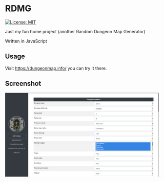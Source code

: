 # RDMG

[![License: MIT](https://img.shields.io/badge/License-MIT-green.svg)](https://opensource.org/licenses/MIT)

Just my fun home project (another Random Dungeon Map Generator)

Written in JavaScript

## Usage

Visit <https://dungeonmap.info/> you can try it there.

## Screenshot

![Screenshot](images/screen.png)
